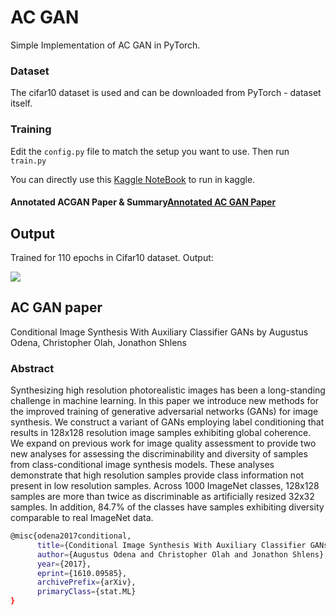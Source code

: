 # AC GAN 
Simple Implementation of AC GAN in PyTorch. 

### Dataset
The cifar10 dataset is used and can be downloaded from PyTorch - dataset itself.

### Training 
Edit the `config.py` file to match the setup you want to use. Then run `train.py`


You can directly use this [Kaggle NoteBook](https://www.kaggle.com/sushant097/ac-gan-on-cifar10-with-pytorch) to run in kaggle.

#### Annotated ACGAN Paper & Summary[Annotated AC GAN Paper](https://github.com/sushant097/annotated_research_papers/blob/master/GANs/ACGAN-2016.pdf)

## Output
Trained for 110 epochs in Cifar10 dataset. Output:

![](generated_images/ac_gan_final_output.gif)



## AC GAN paper
Conditional Image Synthesis With Auxiliary Classifier GANs by Augustus Odena, Christopher Olah, Jonathon Shlens


### Abstract
Synthesizing high resolution photorealistic images has been a long-standing challenge in machine learning. In this paper we introduce new methods for the improved training of generative adversarial networks (GANs) for image synthesis. We construct a variant of GANs employing label conditioning that results in 128x128 resolution image samples exhibiting global coherence. We expand on previous work for image quality assessment to provide two new analyses for assessing the discriminability and diversity of samples from class-conditional image synthesis models. These analyses demonstrate that high resolution samples provide class information not present in low resolution samples. Across 1000 ImageNet classes, 128x128 samples are more than twice as discriminable as artificially resized 32x32 samples. In addition, 84.7% of the classes have samples exhibiting diversity comparable to real ImageNet data.

```bash
@misc{odena2017conditional,
      title={Conditional Image Synthesis With Auxiliary Classifier GANs}, 
      author={Augustus Odena and Christopher Olah and Jonathon Shlens},
      year={2017},
      eprint={1610.09585},
      archivePrefix={arXiv},
      primaryClass={stat.ML}
}
```